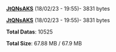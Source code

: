 [**JtQNsAKS**](/data/JtQNsAKS.txt) (18/02/23 - 19:55)- 3831 bytes

[**JtQNsAKS**](/data/JtQNsAKS.txt) (18/02/23 - 19:55)- 3831 bytes

**Total Datas**: 10525

**Total Size**: 67.88 MB / 67.9 MB